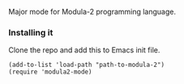 Major mode for Modula-2 programming language.

### Installing it

Clone the repo and add this to Emacs init file.

```emacs
(add-to-list 'load-path "path-to-modula-2")
(require 'modula2-mode)
```
